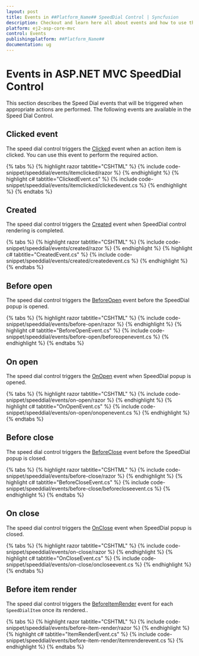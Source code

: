 ```yaml
---
layout: post
title: Events in ##Platform_Name## SpeedDial Control | Syncfusion
description: Checkout and learn here all about events and how to use them in ##Platform_Name## SpeedDial control of Syncfusion Essential JS 2 and more details.
platform: ej2-asp-core-mvc
control: Events
publishingplatform: ##Platform_Name##
documentation: ug
---
```


# Events in ASP.NET MVC SpeedDial Control

This section describes the Speed Dial events that will be triggered when appropriate actions are performed. The following events are available in the Speed Dial Control.

## Clicked event

The speed dial control triggers the [Clicked](https://help.syncfusion.com/cr/aspnetmvc-js2/Syncfusion.EJ2.Buttons.SpeedDial.html#Syncfusion_EJ2_Buttons_SpeedDial_Clicked) event when an action item is clicked. You can use this event to perform the required action.

{% tabs %}
{% highlight razor tabtitle="CSHTML" %}
{% include code-snippet/speeddial/events/itemclicked/razor %}
{% endhighlight %}
{% highlight c# tabtitle="ClickedEvent.cs" %}
{% include code-snippet/speeddial/events/itemclicked/clickedevent.cs %}
{% endhighlight %}
{% endtabs %}

## Created 

The speed dial control triggers the [Created](https://help.syncfusion.com/cr/aspnetmvc-js2/Syncfusion.EJ2.Buttons.SpeedDial.html#Syncfusion_EJ2_Buttons_SpeedDial_Created) event when SpeedDial control rendering is completed.

{% tabs %}
{% highlight razor tabtitle="CSHTML" %}
{% include code-snippet/speeddial/events/created/razor %}
{% endhighlight %}
{% highlight c# tabtitle="CreatedEvent.cs" %}
{% include code-snippet/speeddial/events/created/createdevent.cs %}
{% endhighlight %}
{% endtabs %}

## Before open

The speed dial control triggers the [BeforeOpen](https://help.syncfusion.com/cr/aspnetmvc-js2/Syncfusion.EJ2.Buttons.SpeedDial.html#Syncfusion_EJ2_Buttons_SpeedDial_BeforeOpen) event before the SpeedDial popup is opened.

{% tabs %}
{% highlight razor tabtitle="CSHTML" %}
{% include code-snippet/speeddial/events/before-open/razor %}
{% endhighlight %}
{% highlight c# tabtitle="BeforeOpenEvent.cs" %}
{% include code-snippet/speeddial/events/before-open/beforeopenevent.cs %}
{% endhighlight %}
{% endtabs %}

## On open

The speed dial control triggers the [OnOpen](https://help.syncfusion.com/cr/aspnetmvc-js2/Syncfusion.EJ2.Buttons.SpeedDial.html#Syncfusion_EJ2_Buttons_SpeedDial_OnOpen) event when SpeedDial popup is opened.

{% tabs %}
{% highlight razor tabtitle="CSHTML" %}
{% include code-snippet/speeddial/events/on-open/razor %}
{% endhighlight %}
{% highlight c# tabtitle="OnOpenEvent.cs" %}
{% include code-snippet/speeddial/events/on-open/onopenevent.cs %}
{% endhighlight %}
{% endtabs %}

## Before close

The speed dial control triggers the [BeforeClose](https://help.syncfusion.com/cr/aspnetmvc-js2/Syncfusion.EJ2.Buttons.SpeedDial.html#Syncfusion_EJ2_Buttons_SpeedDial_BeforeClose) event before the SpeedDial popup is closed.

{% tabs %}
{% highlight razor tabtitle="CSHTML" %}
{% include code-snippet/speeddial/events/before-close/razor %}
{% endhighlight %}
{% highlight c# tabtitle="BeforeCloseEvent.cs" %}
{% include code-snippet/speeddial/events/before-close/beforecloseevent.cs %}
{% endhighlight %}
{% endtabs %}

## On close

The speed dial control triggers the [OnClose](https://help.syncfusion.com/cr/aspnetmvc-js2/Syncfusion.EJ2.Buttons.SpeedDial.html#Syncfusion_EJ2_Buttons_SpeedDial_OnClose) event when SpeedDial popup is closed.

{% tabs %}
{% highlight razor tabtitle="CSHTML" %}
{% include code-snippet/speeddial/events/on-close/razor %}
{% endhighlight %}
{% highlight c# tabtitle="OnCloseEvent.cs" %}
{% include code-snippet/speeddial/events/on-close/oncloseevent.cs %}
{% endhighlight %}
{% endtabs %}

## Before item render

The speed dial control triggers the [BeforeItemRender](https://help.syncfusion.com/cr/aspnetmvc-js2/Syncfusion.EJ2.Buttons.SpeedDial.html#Syncfusion_EJ2_Buttons_SpeedDial_BeforeItemRender) event for each `SpeedDialItem` once its rendered..

{% tabs %}
{% highlight razor tabtitle="CSHTML" %}
{% include code-snippet/speeddial/events/before-item-render/razor %}
{% endhighlight %}
{% highlight c# tabtitle="ItemRenderEvent.cs" %}
{% include code-snippet/speeddial/events/before-item-render/itemrenderevent.cs %}
{% endhighlight %}
{% endtabs %}